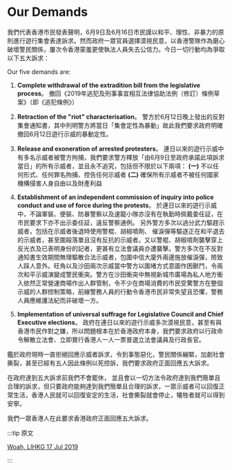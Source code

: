 # Our Demands

我們代表香港市民發表聲明，6月9日及6月16日市民謹以和平、理性、非暴力的原則進行遊行集會表達訴求。然而政府一眾官員選擇漠視民意，以香港警隊作為磨心破壞警民關係，屢次令香港蒙羞更使執法人員失去公信力。今日一切行動均為爭取以下五大訴求：

Our five demands are:

1. **Complete withdrawal of the extradition bill from the legislative process**。  撤回《2019年逃犯及刑事事宜相互法律協助法例（修訂）條例草案》（即《逃犯條例》）

2. **Retraction of the "riot" characterisation**。 警方於6月12日晚上發出的反對集會通知書，其中列明警方將當日「集會定性為暴動」故此我們要求政府明確撤回6月12日遊行示威的暴動定性。

3. **Release and exoneration of arrested protesters**。 連日以來的遊行示威中有多名示威者被警方拘捕，我們要求警方釋放「由6月9日至政府承諾此項訴求當日」的所有示威者，並且永不追究，包括但不限於以下兩項：
  **(一)** 不以任何形式、任何罪名拘捕、控告任何示威者
  **(二)** 確保所有示威者不被任何國家機構侵害人身自由以及財產利益

4. **Establishment of an independent commission of inquiry into police conduct and use of force during the protests**。 於連日以來的遊行示威中，不論軍裝、便裝、防暴警察以及速龍小隊亦沒有在執勤時佩戴委任証，在市民要求下亦不出示委任証，違反警察通例。
另外警方多次以過分武力驅趕示威者，包括在示威者後退時使用警棍、胡椒噴劑、 催淚彈等驅逐正在和平退去的示威者，甚至圍毆落單且沒有反抗的示威者。又以警棍、胡椒噴劑襲擊穿上反光衣及已表明身份的記者，更甚有立法會議員亦遭襲擊。警方多次在不反對通知書生效期間無理驅散合法示威者，包圍中信大廈外兩邊施放催淚彈，險致人踩人意外。旺角以及沙田兩次示威當中警方以圍堵方式意圖作困獸鬥，令兩次和平示威演變成警民衝突。警方在沙田衝突中無視新城市廣場為私人地方衝入依然正常營運商場作出人群管制，令不少在商場消費的市民受驚警方在整個示威的人群控制策略，前線警務人員的行動令香港市民非常失望且恐懼，警務人員應維護法紀而非破壞一方。

5. **Implementation of universal suffrage for Legislative Council and Chief Executive elections**。  政府在連日以來的遊行示威多次漠視民意，甚至有與香港市民作對之嫌，所以問題根本在於香港政府本身，我們要求政府以行政命令解散立法會、立即實行香港人一人一票普選立法會議員及行政長官。

鑑於政府現時一直拒絕回應示威者訴求，令到事態惡化，警民關係繃緊，加劇社會撕裂，甚至已經有五人因此條例以死控訴，我們要求政府正面回應五大訴求。

在政府達到五大訴求前我們不會罷休， 並且會以一切方法令政府達到我們簡單且合理的訴求，但只要政府能夠達到我們簡單且合理的訴求，一眾示威者可以回復正常生活，香港人民就可以回復安定的生活，社會撕裂就會停止，犧牲者就可以得到安寧。

我們一眾香港人在此要求香港政府正面回應五大訴求。

:::tip 原文

[Woah, LIHKG 17 Jul 2019](https://lihkg.com/thread/1327035/)

:::